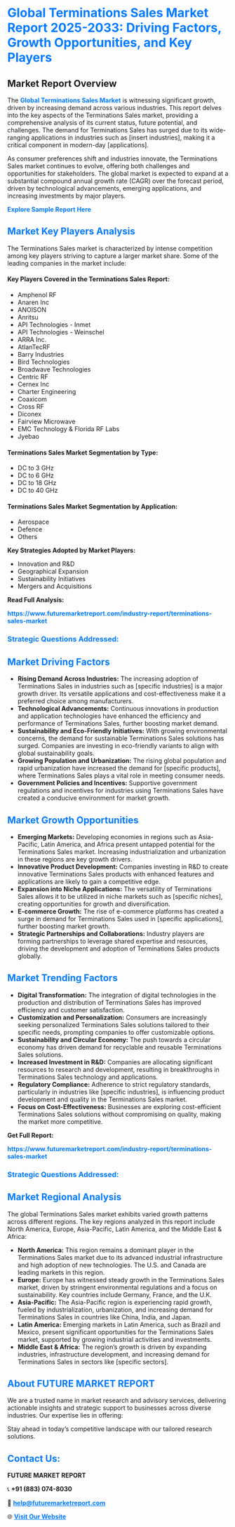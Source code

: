 <h1 style="color: #007BFF;">Global Terminations Sales Market Report 2025-2033: Driving Factors, Growth Opportunities, and Key Players</h1>

<section id="overview">
<h2>Market Report Overview</h2>
<p>The <a href="https://www.futuremarketreport.com/industry-report/terminations-sales-market" style="color: #007BFF; text-decoration: none;"><strong>Global Terminations Sales Market</strong></a> is witnessing significant growth, driven by increasing demand across various industries. This report delves into the key aspects of the Terminations Sales market, providing a comprehensive analysis of its current status, future potential, and challenges. The demand for Terminations Sales has surged due to its wide-ranging applications in industries such as [insert industries], making it a critical component in modern-day [applications].</p>
<p>As consumer preferences shift and industries innovate, the Terminations Sales market continues to evolve, offering both challenges and opportunities for stakeholders. The global market is expected to expand at a substantial compound annual growth rate (CAGR) over the forecast period, driven by technological advancements, emerging applications, and increasing investments by major players.</p>
</section>

<section id="overview">
<p><a href="https://www.futuremarketreport.com/request-sample/reportId=109636" style="color: #007BFF; text-decoration: none;"><strong>Explore Sample Report Here</strong></a></p>
</section>

<section id="key-players">
<h2 style="color: #007BFF;">Market Key Players Analysis</h2>
<p>The Terminations Sales market is characterized by intense competition among key players striving to capture a larger market share. Some of the leading companies in the market include:</p>
<h4>Key Players Covered in the Terminations Sales Report:</h4>
<ul><li>Amphenol RF</li><li>Anaren Inc</li><li>ANOISON</li><li>Anritsu</li><li>API Technologies - Inmet</li><li>API Technologies - Weinschel</li><li>ARRA Inc.</li><li>AtlanTecRF</li><li>Barry Industries</li><li>Bird Technologies</li><li>Broadwave Technologies</li><li>Centric RF</li><li>Cernex Inc</li><li>Charter Engineering</li><li>Coaxicom</li><li>Cross RF</li><li>Diconex</li><li>Fairview Microwave</li><li>EMC Technology &amp; Florida RF Labs</li><li>Jyebao</li></ul>
<h4>Terminations Sales Market Segmentation by Type:</h4>
<ul><li>DC to 3 GHz</li><li>DC to 6 GHz</li><li>DC to 18 GHz</li><li>DC to 40 GHz</li></ul>

<h4>Terminations Sales Market Segmentation by Application:</h4>
<ul><li>Aerospace</li><li>Defence</li><li>Others</li></ul>
<p><strong>Key Strategies Adopted by Market Players:</strong></p>
<ul>
<li>Innovation and R&D</li>
<li>Geographical Expansion</li>
<li>Sustainability Initiatives</li>
<li>Mergers and Acquisitions</li>
</ul>
</section>

<section>
<p><strong>Read Full Analysis: </strong></p><a href="https://www.futuremarketreport.com/industry-report/terminations-sales-market" style="color: #007BFF; text-decoration: none;"><strong>https://www.futuremarketreport.com/industry-report/terminations-sales-market</strong></a>
<h3 style="color: #007BFF;">Strategic Questions Addressed:</h3>
</section>

<section id="driving-factors">
<h2 style="color: #007BFF;">Market Driving Factors</h2>
<ul>
<li><strong>Rising Demand Across Industries:</strong> The increasing adoption of Terminations Sales in industries such as [specific industries] is a major growth driver. Its versatile applications and cost-effectiveness make it a preferred choice among manufacturers.</li>
<li><strong>Technological Advancements:</strong> Continuous innovations in production and application technologies have enhanced the efficiency and performance of Terminations Sales, further boosting market demand.</li>
<li><strong>Sustainability and Eco-Friendly Initiatives:</strong> With growing environmental concerns, the demand for sustainable Terminations Sales solutions has surged. Companies are investing in eco-friendly variants to align with global sustainability goals.</li>
<li><strong>Growing Population and Urbanization:</strong> The rising global population and rapid urbanization have increased the demand for [specific products], where Terminations Sales plays a vital role in meeting consumer needs.</li>
<li><strong>Government Policies and Incentives:</strong> Supportive government regulations and incentives for industries using Terminations Sales have created a conducive environment for market growth.</li>
</ul>
</section>

<section id="growth-opportunities">
<h2 style="color: #007BFF;">Market Growth Opportunities</h2>
<ul>
<li><strong>Emerging Markets:</strong> Developing economies in regions such as Asia-Pacific, Latin America, and Africa present untapped potential for the Terminations Sales market. Increasing industrialization and urbanization in these regions are key growth drivers.</li>
<li><strong>Innovative Product Development:</strong> Companies investing in R&D to create innovative Terminations Sales products with enhanced features and applications are likely to gain a competitive edge.</li>
<li><strong>Expansion into Niche Applications:</strong> The versatility of Terminations Sales allows it to be utilized in niche markets such as [specific niches], creating opportunities for growth and diversification.</li>
<li><strong>E-commerce Growth:</strong> The rise of e-commerce platforms has created a surge in demand for Terminations Sales used in [specific applications], further boosting market growth.</li>
<li><strong>Strategic Partnerships and Collaborations:</strong> Industry players are forming partnerships to leverage shared expertise and resources, driving the development and adoption of Terminations Sales products globally.</li>
</ul>
</section>

<section id="trending-factors">
<h2 style="color: #007BFF;">Market Trending Factors</h2>
<ul>
<li><strong>Digital Transformation:</strong> The integration of digital technologies in the production and distribution of Terminations Sales has improved efficiency and customer satisfaction.</li>
<li><strong>Customization and Personalization:</strong> Consumers are increasingly seeking personalized Terminations Sales solutions tailored to their specific needs, prompting companies to offer customizable options.</li>
<li><strong>Sustainability and Circular Economy:</strong> The push towards a circular economy has driven demand for recyclable and reusable Terminations Sales solutions.</li>
<li><strong>Increased Investment in R&D:</strong> Companies are allocating significant resources to research and development, resulting in breakthroughs in Terminations Sales technology and applications.</li>
<li><strong>Regulatory Compliance:</strong> Adherence to strict regulatory standards, particularly in industries like [specific industries], is influencing product development and quality in the Terminations Sales market.</li>
<li><strong>Focus on Cost-Effectiveness:</strong> Businesses are exploring cost-efficient Terminations Sales solutions without compromising on quality, making the market more competitive.</li>
</ul>
</section>

<section>
<p><strong>Get Full Report: </strong></p><a href="https://www.futuremarketreport.com/industry-report/terminations-sales-market" style="color: #007BFF; text-decoration: none;"><strong>https://www.futuremarketreport.com/industry-report/terminations-sales-market</strong></a>
<h3 style="color: #007BFF;">Strategic Questions Addressed:</h3>
</section>


<section id="regional-analysis">
<h2 style="color: #007BFF;">Market Regional Analysis</h2>
<p>The global Terminations Sales market exhibits varied growth patterns across different regions. The key regions analyzed in this report include North America, Europe, Asia-Pacific, Latin America, and the Middle East & Africa:</p>
<ul>
<li><strong>North America:</strong> This region remains a dominant player in the Terminations Sales market due to its advanced industrial infrastructure and high adoption of new technologies. The U.S. and Canada are leading markets in this region.</li>
<li><strong>Europe:</strong> Europe has witnessed steady growth in the Terminations Sales market, driven by stringent environmental regulations and a focus on sustainability. Key countries include Germany, France, and the U.K.</li>
<li><strong>Asia-Pacific:</strong> The Asia-Pacific region is experiencing rapid growth, fueled by industrialization, urbanization, and increasing demand for Terminations Sales in countries like China, India, and Japan.</li>
<li><strong>Latin America:</strong> Emerging markets in Latin America, such as Brazil and Mexico, present significant opportunities for the Terminations Sales market, supported by growing industrial activities and investments.</li>
<li><strong>Middle East & Africa:</strong> The region’s growth is driven by expanding industries, infrastructure development, and increasing demand for Terminations Sales in sectors like [specific sectors].</li>
</ul>
</section>

<footer>
<h2 style="color: #007BFF;">About FUTURE MARKET REPORT</h2>
<p>We are a trusted name in market research and advisory services, delivering actionable insights and strategic support to businesses across diverse industries. Our expertise lies in offering:</p>

<p>Stay ahead in today’s competitive landscape with our tailored research solutions.</p>

<h2 style="color: #007BFF;">Contact Us:</h2>
<p><strong>FUTURE MARKET REPORT</strong></p>
<p>📞 <strong>+91 (883) 074-8030</strong></p>
<p>📧 <strong><a href="mailto:help@futuremarketreport.com" style="color: #007BFF;">help@futuremarketreport.com</a></strong></p>
<p>🌐 <strong><a href="https://www.futuremarketreport.com/" style="color: #007BFF;">Visit Our Website</a></strong></p>
</footer>